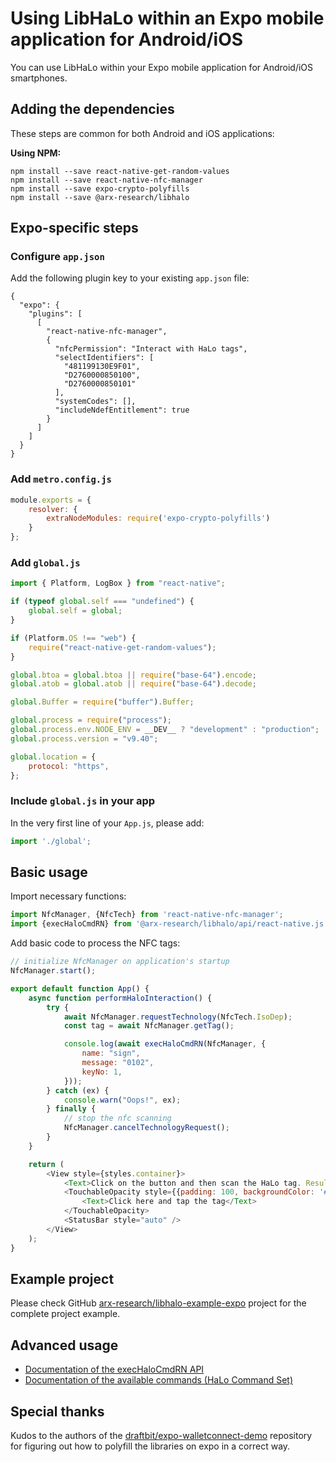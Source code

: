 # Using LibHaLo within an Expo mobile application for Android/iOS

You can use LibHaLo within your Expo mobile application for Android/iOS smartphones.

## Adding the dependencies

These steps are common for both Android and iOS applications:

**Using NPM:**
```
npm install --save react-native-get-random-values
npm install --save react-native-nfc-manager
npm install --save expo-crypto-polyfills
npm install --save @arx-research/libhalo
```

## Expo-specific steps
### Configure `app.json`

Add the following plugin key to your existing `app.json` file:

```
{
  "expo": {
    "plugins": [
      [
        "react-native-nfc-manager",
        {
          "nfcPermission": "Interact with HaLo tags",
          "selectIdentifiers": [
            "481199130E9F01",
            "D2760000850100",
            "D2760000850101"
          ],
          "systemCodes": [],
          "includeNdefEntitlement": true
        }
      ]
    ]
  }
}
```

### Add `metro.config.js`

```javascript
module.exports = {
    resolver: {
        extraNodeModules: require('expo-crypto-polyfills')
    }
};
```

### Add `global.js`

```javascript
import { Platform, LogBox } from "react-native";

if (typeof global.self === "undefined") {
    global.self = global;
}

if (Platform.OS !== "web") {
    require("react-native-get-random-values");
}

global.btoa = global.btoa || require("base-64").encode;
global.atob = global.atob || require("base-64").decode;

global.Buffer = require("buffer").Buffer;

global.process = require("process");
global.process.env.NODE_ENV = __DEV__ ? "development" : "production";
global.process.version = "v9.40";

global.location = {
    protocol: "https",
};
```

### Include `global.js` in your app

In the very first line of your `App.js`, please add:

```javascript
import './global';
```

## Basic usage

Import necessary functions:

```javascript
import NfcManager, {NfcTech} from 'react-native-nfc-manager';
import {execHaloCmdRN} from '@arx-research/libhalo/api/react-native.js';
```

Add basic code to process the NFC tags:

```javascript
// initialize NfcManager on application's startup
NfcManager.start();

export default function App() {
    async function performHaloInteraction() {
        try {
            await NfcManager.requestTechnology(NfcTech.IsoDep);
            const tag = await NfcManager.getTag();

            console.log(await execHaloCmdRN(NfcManager, {
                name: "sign",
                message: "0102",
                keyNo: 1,
            }));
        } catch (ex) {
            console.warn("Oops!", ex);
        } finally {
            // stop the nfc scanning
            NfcManager.cancelTechnologyRequest();
        }
    }

    return (
        <View style={styles.container}>
            <Text>Click on the button and then scan the HaLo tag. Results will appear in the console.</Text>
            <TouchableOpacity style={{padding: 100, backgroundColor: '#FF00FF'}} onPress={performHaloInteraction}>
                <Text>Click here and tap the tag</Text>
            </TouchableOpacity>
            <StatusBar style="auto" />
        </View>
    );
}
```

## Example project

Please check GitHub [arx-research/libhalo-example-expo](https://github.com/arx-research/libhalo-example-expo) project for the complete project example.

## Advanced usage

* [Documentation of the execHaloCmdRN API](/docs/api-react-native.md)
* [Documentation of the available commands (HaLo Command Set)](/docs/halo-command-set.md)

## Special thanks

Kudos to the authors of the [draftbit/expo-walletconnect-demo](https://github.com/draftbit/expo-walletconnect-demo/tree/main) repository for figuring out how to polyfill the libraries on expo in a correct way.
